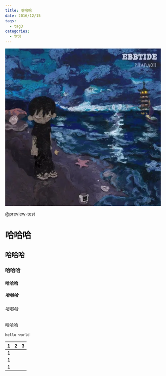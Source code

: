 ```yaml
---
title: 哈哈哈
date: 2016/12/15
tags:
  - tag3
categories:
  - 学习
---
```


![avatar1](/avatar.png)

@[preview-test](@/.vuepress/vue-previews/test.vue)

<test/>

# 哈哈哈

## 哈哈哈

### 哈哈哈

#### 哈哈哈

##### 哈哈哈

###### 哈哈哈

哈哈哈

```javascript
hello world
```

| 1   | 2   | 3   |
| --- | --- | --- |
| 1   |     |     |
| 1   |     |     |
| 1   |     |     |
